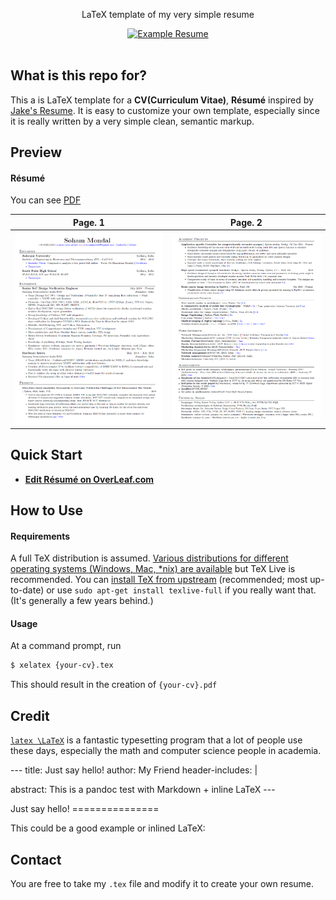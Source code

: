 

<p align="center">
  LaTeX template of my very simple resume
</p>

<div align="center">
  <a href="https://raw.githubusercontent.com/Soham-coder/latex_resume/main/resume.pdf">
    <img alt="Example Resume" src="https://img.shields.io/badge/resume-pdf-green.svg" />
  </a>
</div>

<br />

## What is this repo for?

This a is LaTeX template for a **CV(Curriculum Vitae)**, **Résumé**  inspired by [Jake's Resume](https://www.overleaf.com/latex/templates/jakes-resume/syzfjbzwjncs). It is easy to customize your own template, especially since it is really written by a very simple clean, semantic markup.



## Preview

#### Résumé

You can see [PDF](https://raw.githubusercontent.com/Soham-coder/latex_resume/main/resume.pdf)

| Page. 1 | Page. 2 |
|:---:|:---:|
| [![Résumé](https://raw.githubusercontent.com/Soham-coder/latex_resume/main/examples/resume-0.png)](https://raw.githubusercontent.com/Soham-coder/latex_resume/main/resume.pdf)  | [![Résumé](https://raw.githubusercontent.com/Soham-coder/latex_resume/main/examples/resume-1.png)](https://raw.githubusercontent.com/Soham-coder/latex_resume/main/resume.pdf) |


## Quick Start

* [**Edit Résumé on OverLeaf.com**](https://www.overleaf.com/latex/templates/jakes-resume/syzfjbzwjncs)



## How to Use

#### Requirements

A full TeX distribution is assumed.  [Various distributions for different operating systems (Windows, Mac, \*nix) are available](http://tex.stackexchange.com/q/55437) but TeX Live is recommended.
You can [install TeX from upstream](http://tex.stackexchange.com/q/1092) (recommended; most up-to-date) or use `sudo apt-get install texlive-full` if you really want that.  (It's generally a few years behind.)

#### Usage

At a command prompt, run

```bash
$ xelatex {your-cv}.tex
```

This should result in the creation of ``{your-cv}.pdf``


## Credit

[```latex \LaTeX```](http://www.latex-project.org) is a fantastic typesetting program that a lot of people use these days, especially the math and computer science people in academia.


--- title: Just say hello! author: My Friend header-includes: \|

abstract: This is a pandoc test with Markdown + inline LaTeX ---

Just say hello! ===============

This could be a good example or inlined LaTeX:


## Contact

You are free to take my `.tex` file and modify it to create your own resume.
